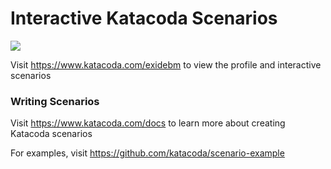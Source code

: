 # Interactive Katacoda Scenarios

[![](http://shields.katacoda.com/katacoda/exidebm/count.svg)](https://www.katacoda.com/exidebm "Get your profile on Katacoda.com")

Visit https://www.katacoda.com/exidebm to view the profile and interactive scenarios

### Writing Scenarios
Visit https://www.katacoda.com/docs to learn more about creating Katacoda scenarios

For examples, visit https://github.com/katacoda/scenario-example

